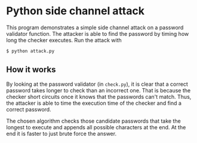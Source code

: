 # Python side channel attack

This program demonstrates a simple side channel attack on a password validator function. The attacker is able to find the password by timing how long the checker executes. Run the attack with

```bash
$ python attack.py
```

## How it works

By looking at the password validator (in `check.py`), it is clear that a correct password takes longer to check than an incorrect one. That is because the checker short circuits once it knows that the passwords can't match. Thus, the attacker is able to time the execution time of the checker and find a correct password.

The chosen algorithm checks those candidate passwords that take the longest to execute and appends all possible characters at the end. At the end it is faster to just brute force the answer.
